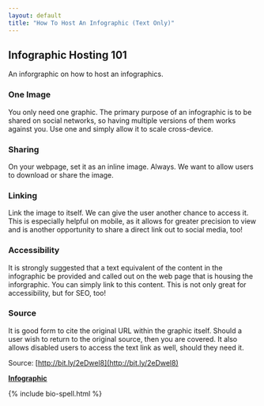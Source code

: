 ```yaml
---
layout: default
title: "How To Host An Infographic (Text Only)"
---
```


## Infographic Hosting 101

An inforgraphic on how to host an infographics.

### One Image

You only need one graphic. The primary purpose of an infographic is to be shared on social networks, so having multiple versions of them works against you. Use one and simply allow it to scale cross-device.

### Sharing

On your webpage, set it as an inline image. Always. We want to allow users to download or share the image.

### Linking

Link the image to itself. We can give the user another chance to access it. This is especially helpful on mobile, as it allows for greater precision to view and is another opportunity to share a direct link out to social media, too!

### Accessibility

It is strongly suggested that a text equivalent of the content in the infographic be provided and called out on the web page that is housing the inforgraphic. You can simply link to this content. This is not only great for accessibility, but for SEO, too!

### Source

It is good form to cite the original URL within the graphic itself. Should a user wish to return to the original source, then you are covered. It also allows disabled users to access the text link as well, should they need it.

Source: [http://bit.ly/2eDwel8](http://bit.ly/2eDwel8)

**[Infographic](how-to-host-an-infographic.html)**

{% include bio-spell.html %} 